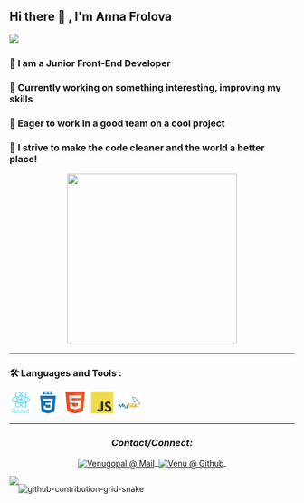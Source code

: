  
 ## Hi there 🌝 , I'm Anna Frolova
 ![](https://komarev.com/ghpvc/?username=anna-dm)
### 🔭 I am a Junior Front-End Developer 
### 🎯 Currently working on something interesting, improving my skills
### 👯 Eager to work in a good team on a cool project
### 🌱 I strive to make the code cleaner and the world a better place!
<div align="center">
  <img src="https://media.giphy.com/media/3oKIPnAiaMCws8nOsE/giphy.gif" width="300" height="300"/>
</div>

---
  
### :hammer_and_wrench: Languages and Tools :
<div>

  <img src="https://github.com/devicons/devicon/blob/master/icons/react/react-original-wordmark.svg" title="React" alt="React" width="40" height="40"/>&nbsp;
  <img src="https://github.com/devicons/devicon/blob/master/icons/css3/css3-plain-wordmark.svg"  title="CSS3" alt="CSS" width="40" height="40"/>&nbsp;
  <img src="https://github.com/devicons/devicon/blob/master/icons/html5/html5-original.svg" title="HTML5" alt="HTML" width="40" height="40"/>&nbsp;
  <img src="https://github.com/devicons/devicon/blob/master/icons/javascript/javascript-original.svg" title="JavaScript" alt="JavaScript" width="40" height="40"/>&nbsp;
  <img src="https://github.com/devicons/devicon/blob/master/icons/mysql/mysql-original-wordmark.svg" title="MySQL"  alt="MySQL" width="40" height="40"/>&nbsp;
  
  ---
  <i><h3 align="center">Contact/Connect:</h3></i>
  <p align = "center">
  <a href="mailto:anna-anna-frolova@bk.ru">
    <img align="center" alt="Venugopal @ Mail" width="50px" src="https://cdn4.iconfinder.com/data/icons/buno-email/32/__email_address_contact-128.png" />&nbsp;
  </a>

  <a href="https://github.com/anna-dm" >
    <img align="center" alt="Venu @ Github" width="45px" src="https://cdn3.iconfinder.com/data/icons/social-rounded-2/72/GitHub-128.png" />&nbsp;
  </a>
</p>
<div style="display: flex; flex-direction: row;">
 <img class="img" height:"150%" src="https://github-readme-stats.vercel.app/api/top-langs/?username=anna-dm&layout=compact" />
 
  ---
   ![github-contribution-grid-snake](https://user-images.githubusercontent.com/90142173/154796318-e529fdc7-2132-4ce7-8417-06b71cf02506.svg)
   
</div>

